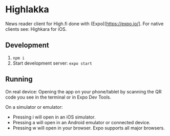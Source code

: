 # Highlakka

News reader client for High.fi done with (Expo)[https://expo.io/]. 
For native clients see: Highkara for iOS.

## Development

1. `npm i`
1. Start development server: `expo start` 

## Running

On real device: 
Opening the app on your phone/tablet by scanning the QR code you see in the terminal or in Expo Dev Tools.

On a simulator or emulator: 

- Pressing i will open in an iOS simulator.
- Pressing a will open in an Android emulator or connected device.
- Pressing w will open in your browser. Expo supports all major browsers.
  